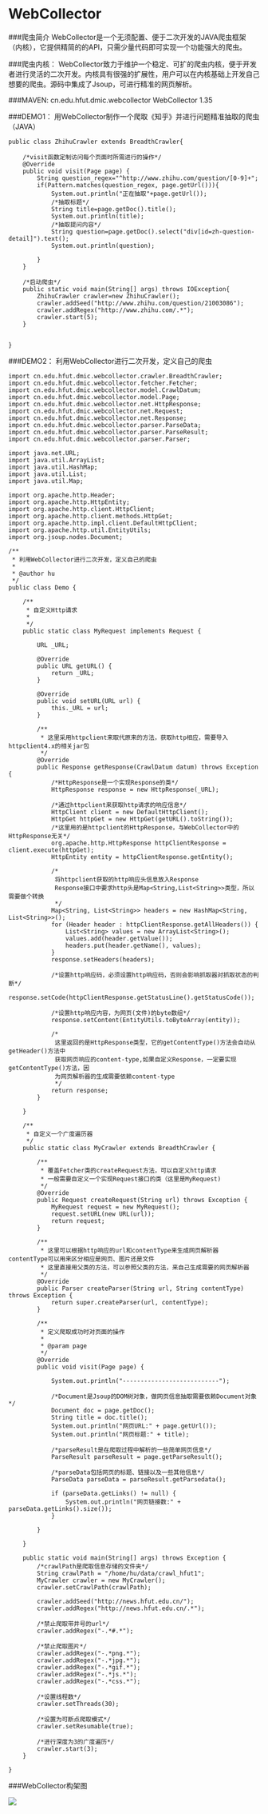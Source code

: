 WebCollector
============

###爬虫简介
WebCollector是一个无须配置、便于二次开发的JAVA爬虫框架（内核），它提供精简的的API，只需少量代码即可实现一个功能强大的爬虫。

###爬虫内核：
WebCollector致力于维护一个稳定、可扩的爬虫内核，便于开发者进行灵活的二次开发。内核具有很强的扩展性，用户可以在内核基础上开发自己想要的爬虫。源码中集成了Jsoup，可进行精准的网页解析。 

###MAVEN:
    <dependency>
        <groupId>cn.edu.hfut.dmic.webcollector</groupId>
        <artifactId>WebCollector</artifactId>
        <version>1.35</version>
    </dependency>

###DEMO1：
用WebCollector制作一个爬取《知乎》并进行问题精准抽取的爬虫（JAVA）  

    public class ZhihuCrawler extends BreadthCrawler{
 
        /*visit函数定制访问每个页面时所需进行的操作*/
        @Override
        public void visit(Page page) {
            String question_regex="^http://www.zhihu.com/question/[0-9]+";
            if(Pattern.matches(question_regex, page.getUrl())){
                System.out.println("正在抽取"+page.getUrl());
                /*抽取标题*/
                String title=page.getDoc().title();
                System.out.println(title);
                /*抽取提问内容*/
                String question=page.getDoc().select("div[id=zh-question-detail]").text();
                System.out.println(question);
             
            }
        }
 
        /*启动爬虫*/
        public static void main(String[] args) throws IOException{  
            ZhihuCrawler crawler=new ZhihuCrawler();
            crawler.addSeed("http://www.zhihu.com/question/21003086");
            crawler.addRegex("http://www.zhihu.com/.*");
            crawler.start(5);  
        }
 
   
    }



###DEMO2：
利用WebCollector进行二次开发，定义自己的爬虫



    import cn.edu.hfut.dmic.webcollector.crawler.BreadthCrawler;
    import cn.edu.hfut.dmic.webcollector.fetcher.Fetcher;
    import cn.edu.hfut.dmic.webcollector.model.CrawlDatum;
    import cn.edu.hfut.dmic.webcollector.model.Page;
    import cn.edu.hfut.dmic.webcollector.net.HttpResponse;
    import cn.edu.hfut.dmic.webcollector.net.Request;
    import cn.edu.hfut.dmic.webcollector.net.Response;
    import cn.edu.hfut.dmic.webcollector.parser.ParseData;
    import cn.edu.hfut.dmic.webcollector.parser.ParseResult;
    import cn.edu.hfut.dmic.webcollector.parser.Parser;

    import java.net.URL;
    import java.util.ArrayList;
    import java.util.HashMap;
    import java.util.List;
    import java.util.Map;

    import org.apache.http.Header;
    import org.apache.http.HttpEntity;
    import org.apache.http.client.HttpClient;
    import org.apache.http.client.methods.HttpGet;
    import org.apache.http.impl.client.DefaultHttpClient;
    import org.apache.http.util.EntityUtils;
    import org.jsoup.nodes.Document;

    /**
     * 利用WebCollector进行二次开发，定义自己的爬虫
     *
     * @author hu
     */
    public class Demo {

        /**
         * 自定义Http请求
         *
         */
        public static class MyRequest implements Request {

            URL _URL;

            @Override
            public URL getURL() {
                return _URL;
            }

            @Override
            public void setURL(URL url) {
                this._URL = url;
            }

            /**
             * 这里采用httpclient来取代原来的方法，获取http相应，需要导入httpclient4.x的相关jar包
             */
            @Override
            public Response getResponse(CrawlDatum datum) throws Exception {
                /*HttpResponse是一个实现Response的类*/
                HttpResponse response = new HttpResponse(_URL);

                /*通过httpclient来获取http请求的响应信息*/
                HttpClient client = new DefaultHttpClient();
                HttpGet httpGet = new HttpGet(getURL().toString());
                /*这里用的是httpclient的HttpResponse，与WebCollector中的HttpResponse无关*/
                org.apache.http.HttpResponse httpClientResponse = client.execute(httpGet);
                HttpEntity entity = httpClientResponse.getEntity();

                /*
                 将httpclient获取的http响应头信息放入Response
                 Response接口中要求http头是Map<String,List<String>>类型，所以需要做个转换
                 */
                Map<String, List<String>> headers = new HashMap<String, List<String>>();
                for (Header header : httpClientResponse.getAllHeaders()) {
                    List<String> values = new ArrayList<String>();
                    values.add(header.getValue());
                    headers.put(header.getName(), values);
                }
                response.setHeaders(headers);

                /*设置http响应码，必须设置http响应码，否则会影响抓取器对抓取状态的判断*/
                response.setCode(httpClientResponse.getStatusLine().getStatusCode());

                /*设置http响应内容，为网页(文件)的byte数组*/
                response.setContent(EntityUtils.toByteArray(entity));

                /*
                 这里返回的是HttpResponse类型，它的getContentType()方法会自动从getHeader()方法中
                 获取网页响应的content-type,如果自定义Response，一定要实现getContentType()方法，因
                 为网页解析器的生成需要依赖content-type
                 */
                return response;
            }

        }

        /**
         * 自定义一个广度遍历器
         */
        public static class MyCrawler extends BreadthCrawler {

            /**
             * 覆盖Fetcher类的createRequest方法，可以自定义http请求
             * 一般需要自定义一个实现Request接口的类（这里是MyRequest)
             */
            @Override
            public Request createRequest(String url) throws Exception {
                MyRequest request = new MyRequest();
                request.setURL(new URL(url));
                return request;
            }

            /**
             * 这里可以根据http响应的url和contentType来生成网页解析器 contentType可以用来区分相应是网页、图片还是文件
             * 这里直接用父类的方法，可以参照父类的方法，来自己生成需要的网页解析器
             */
            @Override
            public Parser createParser(String url, String contentType) throws Exception {
                return super.createParser(url, contentType);
            }

            /**
             * 定义爬取成功时对页面的操作
             *
             * @param page
             */
            @Override
            public void visit(Page page) {

                System.out.println("---------------------------");

                /*Document是Jsoup的DOM树对象，做网页信息抽取需要依赖Document对象*/
                Document doc = page.getDoc();
                String title = doc.title();
                System.out.println("网页URL:" + page.getUrl());
                System.out.println("网页标题:" + title);

                /*parseResult是在爬取过程中解析的一些简单网页信息*/
                ParseResult parseResult = page.getParseResult();

                /*parseData包括网页的标题、链接以及一些其他信息*/
                ParseData parseData = parseResult.getParsedata();

                if (parseData.getLinks() != null) {
                    System.out.println("网页链接数:" + parseData.getLinks().size());
                }

            }

        }

        public static void main(String[] args) throws Exception {
            /*crawlPath是爬取信息存储的文件夹*/
            String crawlPath = "/home/hu/data/crawl_hfut1";
            MyCrawler crawler = new MyCrawler();
            crawler.setCrawlPath(crawlPath);

            crawler.addSeed("http://news.hfut.edu.cn/");
            crawler.addRegex("http://news.hfut.edu.cn/.*");

            /*禁止爬取带井号的url*/
            crawler.addRegex("-.*#.*");

            /*禁止爬取图片*/
            crawler.addRegex("-.*png.*");
            crawler.addRegex("-.*jpg.*");
            crawler.addRegex("-.*gif.*");
            crawler.addRegex("-.*js.*");
            crawler.addRegex("-.*css.*");

            /*设置线程数*/
            crawler.setThreads(30);

            /*设置为可断点爬取模式*/
            crawler.setResumable(true);

            /*进行深度为3的广度遍历*/
            crawler.start(3);
        }

    }



###WebCollector构架图

![](https://github.com/CrawlScript/WebCollector/raw/master/webcollector_design.png)

    
